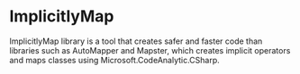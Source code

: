 # ImplicitlyMap
ImplicitlyMap library is a tool that creates safer and faster code than libraries such as AutoMapper and Mapster, which creates implicit operators and maps classes using Microsoft.CodeAnalytic.CSharp.
